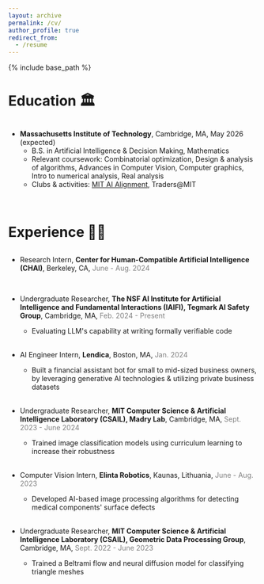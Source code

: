 ```yaml
---
layout: archive
permalink: /cv/
author_profile: true
redirect_from:
  - /resume
---
```


{% include base_path %}

Education 🏛️
======

<div style="margin-top: 30px;"></div>

* **Massachusetts Institute of Technology**, Cambridge, MA, May 2026 (expected)
  * B.S. in Artificial Intelligence & Decision Making, Mathematics
  * Relevant coursework: Combinatorial optimization, Design & analysis of algorithms, Advances in Computer Vision, Computer graphics, Intro to numerical analysis, Real analysis
  * Clubs & activities: <a href="https://aialignment.mit.edu/" target="_blank">MIT AI Alignment</a>, Traders@MIT

<br>


Experience 👩‍💻
======

<div style="margin-top: 30px;"></div>

* Research Intern, **Center for Human-Compatible Artificial Intelligence (CHAI)**, Berkeley, CA, <span style="color: grey;">June - Aug. 2024</span>
<br>

* Undergraduate Researcher, **The NSF AI Institute for Artificial Intelligence and Fundamental Interactions (IAIFI), Tegmark AI Safety Group**, Cambridge, MA, <span style="color: grey;">Feb. 2024 - Present</span>
  * Evaluating LLM's capability at writing formally verifiable code
<br><br>

* AI Engineer Intern, **Lendica**, Boston, MA, <span style="color: grey;">Jan. 2024</span>
  * Built a financial assistant bot for small to mid-sized business owners, by leveraging generative AI technologies & utilizing private business datasets
<br><br>

* Undergraduate Researcher, **MIT Computer Science & Artificial Intelligence Laboratory (CSAIL), Madry Lab**, Cambridge, MA, <span style="color: grey;">Sept. 2023 - June 2024</span>
  * Trained image classification models using curriculum learning to increase their robustness
<br><br>

* Computer Vision Intern, **Elinta Robotics**, Kaunas, Lithuania, <span style="color: grey;">June - Aug. 2023</span>
  * Developed AI-based image processing algorithms for detecting medical components' surface defects
<br><br>

* Undergraduate Researcher, **MIT Computer Science & Artificial Intelligence Laboratory (CSAIL), Geometric Data Processing Group**, Cambridge, MA, <span style="color: grey;">Sept. 2022 - June 2023</span>
  * Trained a Beltrami flow and neural diffusion model for classifying triangle meshes
